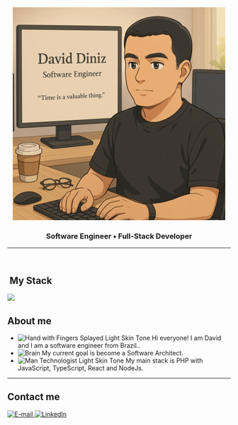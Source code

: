 <div align="center">
  <img width="480em" src="./.github/assets/software-engineer-david.png"/>
</div>

<h3 align="center">
  Software Engineer • Full-Stack Developer
</h3>

<hr/>

<div><br />

## &nbsp;My Stack

<img src="https://skillicons.dev/icons?i=ubuntu,vscode,php,html,css,js,ts,nodejs,react,aws,docker,go,git,github,mysql,postgres,sqlite,electron,gitlab,firebase&theme=dark" />

## About me

- <img src="https://raw.githubusercontent.com/Tarikul-Islam-Anik/Animated-Fluent-Emojis/master/Emojis/Hand%20gestures/Hand%20with%20Fingers%20Splayed%20Light%20Skin%20Tone.png" alt="Hand with Fingers Splayed Light Skin Tone" width="25" height="25" /> Hi everyone! I am David and I am a software engineer from Brazil.. <br />
- <img src="https://raw.githubusercontent.com/Tarikul-Islam-Anik/Animated-Fluent-Emojis/master/Emojis/Hand%20gestures/Brain.png" alt="Brain" width="25" height="25" /> My current goal is become a Software Architect.<br />
- <img src="https://raw.githubusercontent.com/Tarikul-Islam-Anik/Animated-Fluent-Emojis/master/Emojis/People%20with%20professions/Man%20Technologist%20Light%20Skin%20Tone.png" alt="Man Technologist Light Skin Tone" width="25" height="25" /> My main stack is PHP with JavaScript, TypeScript, React and NodeJs.<br />

<hr/>

## Contact me
<div align="left">
	<a href="mailto:diniz.david@gmail.com">
		<img src="https://img.shields.io/badge/-email-020114?style=for-the-badge&amp;logo=microsoft-outlook&amp;logoColor=6ED2B6&amp;color:FFF" alt="E-mail">
	</a>
	<a href="https://www.linkedin.com/in/david-diniz"><img src="https://img.shields.io/badge/-LinkedIn-020114?style=for-the-badge&amp;logo=linkedin&amp;logoColor=6ED2B6&amp;color:FFF" alt="LinkedIn"></a>
</div>
